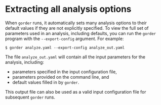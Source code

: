 # Extracting all analysis options

When `gorder` runs, it automatically sets many analysis options to their default values if they are not explicitly specified. To view the full set of parameters used in an analysis, including defaults, you can run the `gorder` program with the `--export-config` argument. For example:

```
$ gorder analyze.yaml --export-config analyze_out.yaml
```

The file `analyze_out.yaml` will contain all the input parameters for the analysis, including:
 - parameters specified in the input configuration file,
 - parameters provided on the command line, and
 - default values filled in by `gorder`.

This output file can also be used as a valid input configuration file for subsequent `gorder` runs.